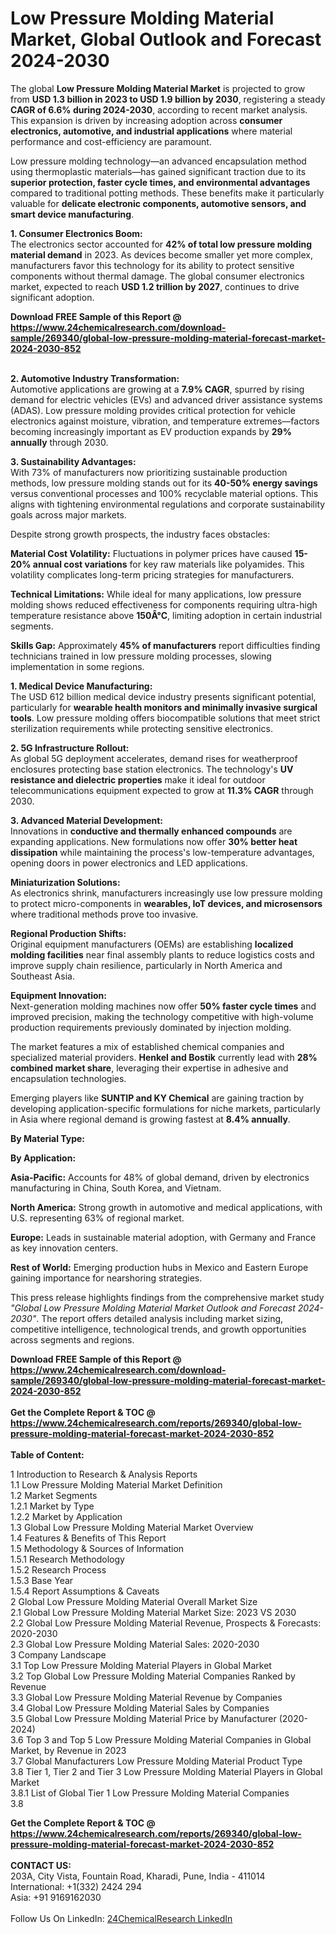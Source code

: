 <h1>Low Pressure Molding Material Market, Global Outlook and Forecast 2024-2030</h1><p>The global <strong>Low Pressure Molding Material Market</strong> is projected to grow from <strong>USD 1.3 billion in 2023 to USD 1.9 billion by 2030</strong>, registering a steady <strong>CAGR of 6.6% during 2024-2030</strong>, according to recent market analysis. This expansion is driven by increasing adoption across <strong>consumer electronics, automotive, and industrial applications</strong> where material performance and cost-efficiency are paramount.</p><p>Low pressure molding technology—an advanced encapsulation method using thermoplastic materials—has gained significant traction due to its <strong>superior protection, faster cycle times, and environmental advantages</strong> compared to traditional potting methods. These benefits make it particularly valuable for <strong>delicate electronic components, automotive sensors, and smart device manufacturing</strong>.</p><p><strong>1. Consumer Electronics Boom:</strong><br>
The electronics sector accounted for <strong>42% of total low pressure molding material demand</strong> in 2023. As devices become smaller yet more complex, manufacturers favor this technology for its ability to protect sensitive components without thermal damage. The global consumer electronics market, expected to reach <strong>USD 1.2 trillion by 2027</strong>, continues to drive significant adoption.</p><div><b>Download FREE Sample of this Report @ 
            <a href="https://www.24chemicalresearch.com/download-sample/269340/global-low-pressure-molding-material-forecast-market-2024-2030-852">
            https://www.24chemicalresearch.com/download-sample/269340/global-low-pressure-molding-material-forecast-market-2024-2030-852</a></b></div><br><p><strong>2. Automotive Industry Transformation:</strong><br>
Automotive applications are growing at a <strong>7.9% CAGR</strong>, spurred by rising demand for electric vehicles (EVs) and advanced driver assistance systems (ADAS). Low pressure molding provides critical protection for vehicle electronics against moisture, vibration, and temperature extremes—factors becoming increasingly important as EV production expands by <strong>29% annually</strong> through 2030.</p><p><strong>3. Sustainability Advantages:</strong><br>
With 73% of manufacturers now prioritizing sustainable production methods, low pressure molding stands out for its <strong>40-50% energy savings</strong> versus conventional processes and 100% recyclable material options. This aligns with tightening environmental regulations and corporate sustainability goals across major markets.</p><p>Despite strong growth prospects, the industry faces obstacles:</p><p><strong>Material Cost Volatility:</strong> Fluctuations in polymer prices have caused <strong>15-20% annual cost variations</strong> for key raw materials like polyamides. This volatility complicates long-term pricing strategies for manufacturers.</p><p><strong>Technical Limitations:</strong> While ideal for many applications, low pressure molding shows reduced effectiveness for components requiring ultra-high temperature resistance above <strong>150Â°C</strong>, limiting adoption in certain industrial segments.</p><p><strong>Skills Gap:</strong> Approximately <strong>45% of manufacturers</strong> report difficulties finding technicians trained in low pressure molding processes, slowing implementation in some regions.</p><p><strong>1. Medical Device Manufacturing:</strong><br>
The USD 612 billion medical device industry presents significant potential, particularly for <strong>wearable health monitors and minimally invasive surgical tools</strong>. Low pressure molding offers biocompatible solutions that meet strict sterilization requirements while protecting sensitive electronics.</p><p><strong>2. 5G Infrastructure Rollout:</strong><br>
As global 5G deployment accelerates, demand rises for weatherproof enclosures protecting base station electronics. The technology's <strong>UV resistance and dielectric properties</strong> make it ideal for outdoor telecommunications equipment expected to grow at <strong>11.3% CAGR</strong> through 2030.</p><p><strong>3. Advanced Material Development:</strong><br>
Innovations in <strong>conductive and thermally enhanced compounds</strong> are expanding applications. New formulations now offer <strong>30% better heat dissipation</strong> while maintaining the process's low-temperature advantages, opening doors in power electronics and LED applications.</p><p><strong>Miniaturization Solutions:</strong><br>
	As electronics shrink, manufacturers increasingly use low pressure molding to protect micro-components in <strong>wearables, IoT devices, and microsensors</strong> where traditional methods prove too invasive.</p><p><strong>Regional Production Shifts:</strong><br>
	Original equipment manufacturers (OEMs) are establishing <strong>localized molding facilities</strong> near final assembly plants to reduce logistics costs and improve supply chain resilience, particularly in North America and Southeast Asia.</p><p><strong>Equipment Innovation:</strong><br>
	Next-generation molding machines now offer <strong>50% faster cycle times</strong> and improved precision, making the technology competitive with high-volume production requirements previously dominated by injection molding.</p><p>The market features a mix of established chemical companies and specialized material providers. <strong>Henkel and Bostik</strong> currently lead with <strong>28% combined market share</strong>, leveraging their expertise in adhesive and encapsulation technologies.</p><p>Emerging players like <strong>SUNTIP and KY Chemical</strong> are gaining traction by developing application-specific formulations for niche markets, particularly in Asia where regional demand is growing fastest at <strong>8.4% annually</strong>.</p><p><strong>By Material Type:</strong></p><p><strong>By Application:</strong></p><p><strong>Asia-Pacific:</strong> Accounts for 48% of global demand, driven by electronics manufacturing in China, South Korea, and Vietnam.</p><p><strong>North America:</strong> Strong growth in automotive and medical applications, with U.S. representing 63% of regional market.</p><p><strong>Europe:</strong> Leads in sustainable material adoption, with Germany and France as key innovation centers.</p><p><strong>Rest of World:</strong> Emerging production hubs in Mexico and Eastern Europe gaining importance for nearshoring strategies.</p><p>This press release highlights findings from the comprehensive market study <em>"Global Low Pressure Molding Material Market Outlook and Forecast 2024-2030"</em>. The report offers detailed analysis including market sizing, competitive intelligence, technological trends, and growth opportunities across segments and regions.</p><div><b>Download FREE Sample of this Report @ 
            <a href="https://www.24chemicalresearch.com/download-sample/269340/global-low-pressure-molding-material-forecast-market-2024-2030-852">
            https://www.24chemicalresearch.com/download-sample/269340/global-low-pressure-molding-material-forecast-market-2024-2030-852</a></b></div><br><div><b>Get the Complete Report & TOC @ 
            <a href="https://www.24chemicalresearch.com/reports/269340/global-low-pressure-molding-material-forecast-market-2024-2030-852">
            https://www.24chemicalresearch.com/reports/269340/global-low-pressure-molding-material-forecast-market-2024-2030-852</a></b></div><br>
            <b>Table of Content:</b><p>1 Introduction to Research & Analysis Reports<br />
    1.1 Low Pressure Molding Material Market Definition<br />
    1.2 Market Segments<br />
        1.2.1 Market by Type<br />
        1.2.2 Market by Application<br />
    1.3 Global Low Pressure Molding Material Market Overview<br />
    1.4 Features & Benefits of This Report<br />
    1.5 Methodology & Sources of Information<br />
        1.5.1 Research Methodology<br />
        1.5.2 Research Process<br />
        1.5.3 Base Year<br />
        1.5.4 Report Assumptions & Caveats<br />
2 Global Low Pressure Molding Material Overall Market Size<br />
    2.1 Global Low Pressure Molding Material Market Size: 2023 VS 2030<br />
    2.2 Global Low Pressure Molding Material Revenue, Prospects & Forecasts: 2020-2030<br />
    2.3 Global Low Pressure Molding Material Sales: 2020-2030<br />
3 Company Landscape<br />
    3.1 Top Low Pressure Molding Material Players in Global Market<br />
    3.2 Top Global Low Pressure Molding Material Companies Ranked by Revenue<br />
    3.3 Global Low Pressure Molding Material Revenue by Companies<br />
    3.4 Global Low Pressure Molding Material Sales by Companies<br />
    3.5 Global Low Pressure Molding Material Price by Manufacturer (2020-2024)<br />
    3.6 Top 3 and Top 5 Low Pressure Molding Material Companies in Global Market, by Revenue in 2023<br />
    3.7 Global Manufacturers Low Pressure Molding Material Product Type<br />
    3.8 Tier 1, Tier 2 and Tier 3 Low Pressure Molding Material Players in Global Market<br />
        3.8.1 List of Global Tier 1 Low Pressure Molding Material Companies<br />
        3.8</p><div><b>Get the Complete Report & TOC @ 
            <a href="https://www.24chemicalresearch.com/reports/269340/global-low-pressure-molding-material-forecast-market-2024-2030-852">
            https://www.24chemicalresearch.com/reports/269340/global-low-pressure-molding-material-forecast-market-2024-2030-852</a></b></div><br><b>CONTACT US:</b><br>
            203A, City Vista, Fountain Road, Kharadi, Pune, India - 411014<br>
            International: +1(332) 2424 294<br>
            Asia: +91 9169162030 <br><br>
            Follow Us On LinkedIn: <a href="https://www.linkedin.com/company/24chemicalresearch/">24ChemicalResearch LinkedIn</a>